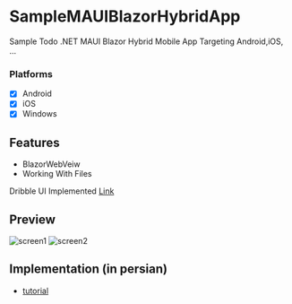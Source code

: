 # SampleMAUIBlazorHybridApp

Sample Todo .NET MAUI Blazor Hybrid Mobile App Targeting Android,iOS, ...

### Platforms

- [x] Android
- [x] iOS
- [x] Windows

## Features
* BlazorWebVeiw
* Working With Files

Dribble UI Implemented [Link](https://dribbble.com/shots/16046681-NFT-News-App)
## Preview
![screen1](https://user-images.githubusercontent.com/37259423/217803297-44b9421a-c249-45a7-9c32-e1af439f638a.png)
![screen2](https://user-images.githubusercontent.com/37259423/217803310-6d8b4ec6-dd26-4960-a33c-065e99eafec5.png)

## Implementation (in persian)
* [tutorial](https://www.youtube.com/watch?v=xuBEt7p6BBk)
